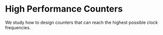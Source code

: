 # High Performance Counters

We study how to design counters that can reach the highest possible clock frequencies.


